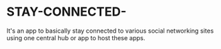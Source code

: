# STAY-CONNECTED-
It's an app to basically stay connected to various social networking sites using one central hub or app to host these apps.
